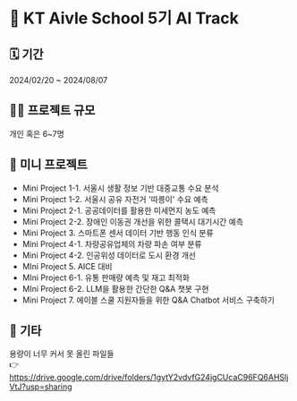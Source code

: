 # 🫧 KT Aivle School 5기 AI Track
## 🗓️ 기간
2024/02/20 ~ 2024/08/07
## 🧑‍💻 프로젝트 규모
개인 혹은 6~7명
## 📁 미니 프로젝트
- Mini Project 1-1. 서울시 생활 정보 기반 대중교통 수요 분석
- Mini Project 1-2. 서울시 공유 자전거 '따릉이' 수요 예측
- Mini Project 2-1. 공공데이터를 활용한 미세먼지 농도 예측
- Mini Project 2-2. 장애인 이동권 개선을 위한 콜택시 대기시간 예측
- Mini Project 3. 스마트폰 센서 데이터 기반 행동 인식 분류
- Mini Project 4-1. 차량공유업체의 차량 파손 여부 분류
- Mini Project 4-2. 인공위성 데이터로 도시 환경 개선
- MIni Project 5. AICE 대비
- MIni Project 6-1. 유통 판매량 예측 및 재고 최적화
- MIni Project 6-2. LLM을 활용한 간단한 Q&A 챗봇 구현
- Mini Project 7. 에이블 스쿨 지원자들을 위한 Q&A Chatbot 서비스 구축하기
## 💫 기타
용량이 너무 커서 못 올린 파일들  
👉 https://drive.google.com/drive/folders/1gytY2vdvfG24jgCUcaC96FQ6AHSljVtJ?usp=sharing
